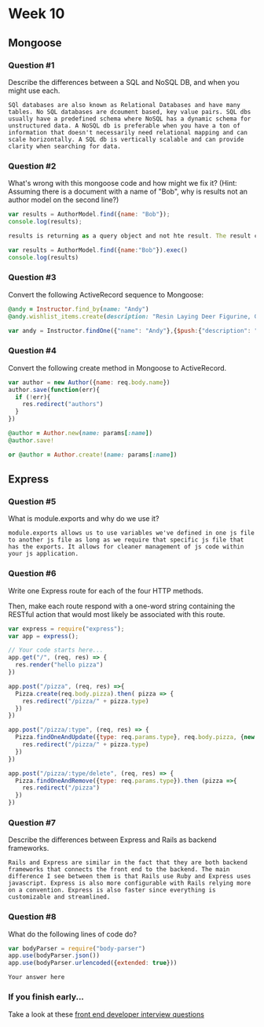 # Week 10

## Mongoose

### Question #1

Describe the differences between a SQL and NoSQL DB, and when you might use each.

```text
SQl databases are also known as Relational Databases and have many tables. No SQL databases are dcoument based, key value pairs. SQL dbs usually have a predefined schema where NoSQL has a dynamic schema for unstructured data. A NoSQL db is preferable when you have a ton of information that doesn't necessarily need relational mapping and can scale horizontally. A SQL db is vertically scalable and can provide clarity when searching for data.

```

### Question #2

What's wrong with this mongoose code and how might we fix it?
(Hint: Assuming there is a document with a name of "Bob", why is results not an author model on the second line?)

```js
var results = AuthorModel.find({name: "Bob"});
console.log(results);
```

```js
results is returning as a query object and not hte result. The result can be avaiable in a callback or using a mongoose promise aka .exec

var results = AuthorModel.find({name:"Bob"}).exec()
console.log(results)

```

### Question #3

Convert the following ActiveRecord sequence to Mongoose:

```rb
@andy = Instructor.find_by(name: "Andy")
@andy.wishlist_items.create(description: "Resin Laying Deer Figurine, Gold")
```

```js
var andy = Instructor.findOne({"name": "Andy"},{$push:{"description": "Resin Laying Deer Figurine, Gold"}})
```

### Question #4

Convert the following create method in Mongoose to ActiveRecord.

```js
var author = new Author({name: req.body.name})
author.save(function(err){
  if (!err){
    res.redirect("authors")
  }
})
```

```rb
@author = Author.new(name: params[:name])
@author.save!

or @author = Author.create!(name: params[:name])
```
## Express

### Question #5

What is module.exports and why do we use it?

```text
module.exports allows us to use variables we've defined in one js file to another js file as long as we require that specific js file that has the exports. It allows for cleaner management of js code within your js application.

```

### Question #6

Write one Express route for each of the four HTTP methods.

Then, make each route respond with a one-word string containing the RESTful action that would most likely be associated with this route.

```js
var express = require("express");
var app = express();

// Your code starts here...
app.get("/", (req, res) => {
  res.render("hello pizza")
})

app.post("/pizza", (req, res) =>{
  Pizza.create(req.body.pizza).then( pizza => {
    res.redirect("/pizza/" + pizza.type)
  })
})

app.post("/pizza/:type", (req, res) => {
  Pizza.findOneAndUpdate({type: req.params.type}, req.body.pizza, {new: true}). then ( pizza =>{
    res.redirect("/pizza/" + pizza.type)
  })
})

app.post("/pizza/:type/delete", (req, res) => {
  Pizza.findOneAndRemove({type: req.params.type}).then (pizza =>{
    res.redirect("/pizza")
  })
})
```

### Question #7

Describe the differences between Express and Rails as backend frameworks.

```text
Rails and Express are similar in the fact that they are both backend frameworks that connects the front end to the backend. The main difference I see between them is that Rails use Ruby and Express uses javascript. Express is also more configurable with Rails relying more on a convention. Express is also faster since everything is customizable and streamlined.
```

### Question #8

What do the following lines of code do?

```js
var bodyParser = require("body-parser")
app.use(bodyParser.json())
app.use(bodyParser.urlencoded({extended: true}))
```

```text
Your answer here
```

### If you finish early...

Take a look at these [front end developer interview questions](https://github.com/h5bp/Front-end-Developer-Interview-Questions/blob/master/README.md)
